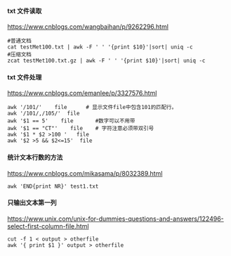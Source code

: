 #### txt 文件读取
https://www.cnblogs.com/wangbaihan/p/9262296.html
```
#普通文档
cat testMet100.txt | awk -F ' ' '{print $10}'|sort| uniq -c
#压缩文档
zcat testMet100.txt.gz | awk -F ' ' '{print $10}'|sort| uniq -c
```
#### txt 文件处理
https://www.cnblogs.com/emanlee/p/3327576.html
```
awk '/101/'    file      # 显示文件file中包含101的匹配行。 
awk '/101/,/105/'  file 
awk '$1 == 5'    file       #数字可以不用带
awk '$1 == "CT"'    file    # 字符注意必须带双引号 
awk '$1 * $2 >100 '   file  
awk '$2 >5 && $2<=15'  file
```
#### 统计文本行数的方法
https://www.cnblogs.com/mikasama/p/8032389.html
```
awk 'END{print NR}' test1.txt
```
#### 只输出文本第一列
https://www.unix.com/unix-for-dummies-questions-and-answers/122496-select-first-column-file.html
```
cut -f 1 < output > otherfile
awk '{ print $1 }' output > otherfile
```


